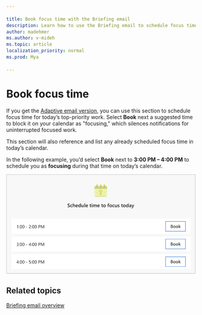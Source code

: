 ```yaml
---

title: Book focus time with the Briefing email
description: Learn how to use the Briefing email to schedule focus time
author: madehmer
ms.author: v-mideh
ms.topic: article
localization_priority: normal 
ms.prod: Mya

---
```

# Book focus time

If you get the [Adaptive email version](be-overview.md#adaptive-or-html-version), you can use this section to schedule focus time for today’s top-priority work. Select **Book** next a suggested time to block it on your calendar as "focusing," which silences notifications for uninterrupted focused work.

This section will also reference and list any already scheduled focus time in today’s calendar.

In the following example, you’d select **Book** next to **3:00 PM – 4:00 PM** to schedule you as **focusing** during that time on today’s calendar.

   ![Booking focus time in the Briefing email](./images/focus.png)

## Related topics

[Briefing email overview](be-overview.md)

